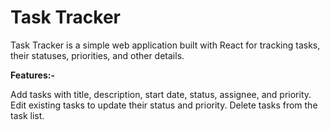 # Task Tracker
Task Tracker is a simple web application built with React for tracking tasks, their statuses, priorities, and other details.

**Features:-**

Add tasks with title, description, start date, status, assignee, and priority.
Edit existing tasks to update their status and priority.
Delete tasks from the task list.